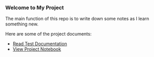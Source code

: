### Welcome to My Project

The main function of this repo is to write down some notes as I learn something new.

Here are some of the project documents:

- [Read Test Documentation](./lecture_notes/test.md)
- [View Project Notebook](./html/test.html)
